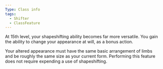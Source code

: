 ```yaml
---
Type: Class info
tags:
  - Shifter
  - ClassFeature
---
```

At 15th level, your shapeshifting ability becomes far more versatile. You gain the ability to change your appearance at will, as a bonus action.

Your altered appearance must have the same basic arrangement of limbs and be roughly the same size as your current form. Performing this feature does not require expending a use of shapeshifting.